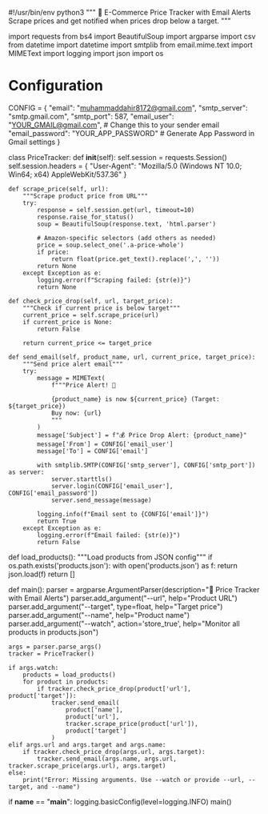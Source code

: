 #!/usr/bin/env python3
"""
🛒 E-Commerce Price Tracker with Email Alerts
Scrape prices and get notified when prices drop below a target.
"""

import requests
from bs4 import BeautifulSoup
import argparse
import csv
from datetime import datetime
import smtplib
from email.mime.text import MIMEText
import logging
import json
import os

# Configuration
CONFIG = {
    "email": "muhammaddahir8172@gmail.com",
    "smtp_server": "smtp.gmail.com",
    "smtp_port": 587,
    "email_user": "YOUR_GMAIL@gmail.com",  # Change this to your sender email
    "email_password": "YOUR_APP_PASSWORD"  # Generate App Password in Gmail settings
}

class PriceTracker:
    def __init__(self):
        self.session = requests.Session()
        self.session.headers = {
            "User-Agent": "Mozilla/5.0 (Windows NT 10.0; Win64; x64) AppleWebKit/537.36"
        }

    def scrape_price(self, url):
        """Scrape product price from URL"""
        try:
            response = self.session.get(url, timeout=10)
            response.raise_for_status()
            soup = BeautifulSoup(response.text, 'html.parser')
            
            # Amazon-specific selectors (add others as needed)
            price = soup.select_one('.a-price-whole')
            if price:
                return float(price.get_text().replace(',', ''))
            return None
        except Exception as e:
            logging.error(f"Scraping failed: {str(e)}")
            return None

    def check_price_drop(self, url, target_price):
        """Check if current price is below target"""
        current_price = self.scrape_price(url)
        if current_price is None:
            return False
        
        return current_price <= target_price

    def send_email(self, product_name, url, current_price, target_price):
        """Send price alert email"""
        try:
            message = MIMEText(
                f"""Price Alert! 🚨
                
                {product_name} is now ${current_price} (Target: ${target_price})
                Buy now: {url}
                """
            )
            message['Subject'] = f"💰 Price Drop Alert: {product_name}"
            message['From'] = CONFIG['email_user']
            message['To'] = CONFIG['email']

            with smtplib.SMTP(CONFIG['smtp_server'], CONFIG['smtp_port']) as server:
                server.starttls()
                server.login(CONFIG['email_user'], CONFIG['email_password'])
                server.send_message(message)
            
            logging.info(f"Email sent to {CONFIG['email']}")
            return True
        except Exception as e:
            logging.error(f"Email failed: {str(e)}")
            return False

def load_products():
    """Load products from JSON config"""
    if os.path.exists('products.json'):
        with open('products.json') as f:
            return json.load(f)
    return []

def main():
    parser = argparse.ArgumentParser(description="🛒 Price Tracker with Email Alerts")
    parser.add_argument("--url", help="Product URL")
    parser.add_argument("--target", type=float, help="Target price")
    parser.add_argument("--name", help="Product name")
    parser.add_argument("--watch", action='store_true', help="Monitor all products in products.json")
    
    args = parser.parse_args()
    tracker = PriceTracker()

    if args.watch:
        products = load_products()
        for product in products:
            if tracker.check_price_drop(product['url'], product['target']):
                tracker.send_email(
                    product['name'],
                    product['url'],
                    tracker.scrape_price(product['url']),
                    product['target']
                )
    elif args.url and args.target and args.name:
        if tracker.check_price_drop(args.url, args.target):
            tracker.send_email(args.name, args.url, tracker.scrape_price(args.url), args.target)
    else:
        print("Error: Missing arguments. Use --watch or provide --url, --target, and --name")

if __name__ == "__main__":
    logging.basicConfig(level=logging.INFO)
    main()
